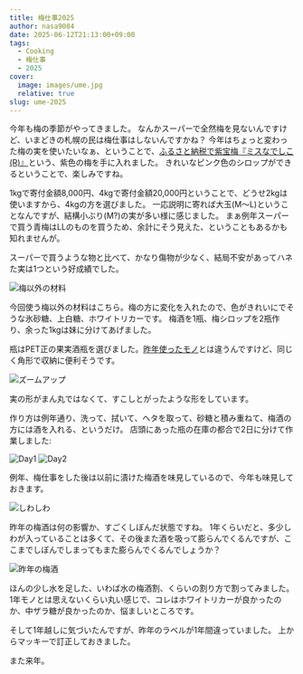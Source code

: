 ```yaml
---
title: 梅仕事2025
author: nasa9084
date: 2025-06-12T21:13:00+09:00
tags:
  - Cooking
  - 梅仕事
  - 2025
cover:
  image: images/ume.jpg
  relative: true
slug: ume-2025
---
```


今年も梅の季節がやってきました。
なんかスーパーで全然梅を見ないんですけど、いまどきの札幌の民は梅仕事はしないんですかね？
今年はちょっと変わった梅の実を使いたいなぁ、ということで、[ふるさと納税で紫宝梅『ミスなでしこ(R)』](https://www.satofull.jp/products/detail.php?product_id=1606090)という、紫色の梅を手に入れました。
きれいなピンク色のシロップができるということで、楽しみですね。

1kgで寄付金額8,000円、4kgで寄付金額20,000円ということで、どうせ2kgは使いますから、4kgの方を選びました。
一応説明に寄れば大玉(M〜L)ということなんですが、結構小ぶり(M?)の実が多い様に感じました。
まぁ例年スーパーで買う青梅はLLのものを買うため、余計にそう見えた、ということもあるかも知れませんが。

スーパーで買うような物と比べて、かなり傷物が少なく、結局不安があってハネた実は1つという好成績でした。

![梅以外の材料](images/ingredients.jpg)

今回使う梅以外の材料はこちら。梅の方に変化を入れたので、色がきれいにでそうな氷砂糖、上白糖、ホワイトリカーです。
梅酒を1瓶、梅シロップを2瓶作り、余った1kgは妹に分けてあげました。


瓶はPET正の果実酒瓶を選びました。[昨年使ったモノ](/ume-2024/)とは違うんですけど、同じく角形で収納に便利そうです。

![ズームアップ](images/zoom.jpg)

実の形がまん丸ではなくて、すこしとがったような形をしています。

作り方は例年通り、洗って、拭いて、ヘタを取って、砂糖と積み重ねて、梅酒の方には酒を入れる、というだけ。
店頭にあった瓶の在庫の都合で2日に分けて作業しました:

![Day1](images/day-1.jpg)
![Day2](images/day-2.jpg)

例年、梅仕事をした後は以前に漬けた梅酒を味見しているので、今年も味見しておきます。

![しわしわ](images/shiwa.jpg)

昨年の梅酒は何の影響か、すごくしぼんだ状態ですね。
1年くらいだと、多少しわが入っていることは多くて、その後また酒を吸って膨らんでくるんですが、ここまでしぼんでしまってもまた膨らんでくるんでしょうか？

![昨年の梅酒](images/last_year.jpg)

ほんの少し水を足した、いわば水の梅酒割、くらいの割り方で割ってみました。
1年モノとは思えないくらい丸い感じで、コレはホワイトリカーが良かったのか、中ザラ糖が良かったのか、悩ましいところです。

そして1年越しに気づいたんですが、昨年のラベルが1年間違っていました。
上からマッキーで訂正しておきました。

また来年。
